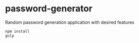 # password-generator

Random password generation application with desired features

```
npm install
gulp
```
